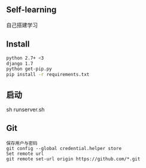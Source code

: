 ## Self-learning
自己搭建学习

## Install
```Bash
python 2.7+ <3
django 1.7
python get-pip.py
pip install -r requirements.txt
```

## 启动
sh runserver.sh 

## Git
```
保存用户与密码
git config --global credential.helper store
Set remote url
git remote set-url origin https://github.com/*.git
```
